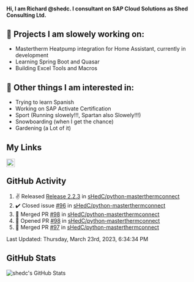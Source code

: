 #### Hi, I am Richard @shedc. I consultant on SAP Cloud Solutions as Shed Consulting Ltd.

## 👋 Projects I am slowely working on:
- Mastertherm Heatpump integration for Home Assistant, currently in development
- Learning Spring Boot and Quasar
- Building Excel Tools and Macros

## 👀 Other things I am interested in:
- Trying to learn Spanish
- Working on SAP Activate Certification
- Sport (Running slowely!!!, Spartan also Slowely!!!)
- Snowboarding (when I get the chance)
- Gardening (a Lot of it)

## My Links
[<img align="left" alt="shedc | LinkedIn" width="22px" src="https://cdn.jsdelivr.net/npm/simple-icons@v3/icons/linkedin.svg" />][linkedin]

<br/>

## GitHub Activity
<!--RECENT_ACTIVITY:start-->
1. ✌️ Released [Release 2.2.3](https://github.com/sHedC/python-masterthermconnect/releases/tag/2.2.3) in [sHedC/python-masterthermconnect](https://github.com/sHedC/python-masterthermconnect)
2. ✔️ Closed issue [#96](https://github.com/sHedC/python-masterthermconnect/issues/96) in [sHedC/python-masterthermconnect](https://github.com/sHedC/python-masterthermconnect)
3. 🎉 Merged PR [#98](https://github.com/sHedC/python-masterthermconnect/pull/98) in [sHedC/python-masterthermconnect](https://github.com/sHedC/python-masterthermconnect)
4. 💪 Opened PR [#98](https://github.com/sHedC/python-masterthermconnect/pull/98) in [sHedC/python-masterthermconnect](https://github.com/sHedC/python-masterthermconnect)
5. 🎉 Merged PR [#97](https://github.com/sHedC/python-masterthermconnect/pull/97) in [sHedC/python-masterthermconnect](https://github.com/sHedC/python-masterthermconnect)
<!--RECENT_ACTIVITY:end-->
<!--RECENT_ACTIVITY:last_update-->
Last Updated: Thursday, March 23rd, 2023, 6:34:34 PM
<!--RECENT_ACTIVITY:last_update_end-->

## GitHub Stats
<img align="left" alt="shedc's GitHub Stats" src="https://github-readme-stats.vercel.app/api?username=shedc&show_icons=true&hide_title=true" />

[linkedin]: https://www.linkedin.com/in/richard-holmes-3314251/
